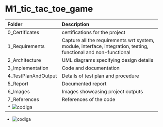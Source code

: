 # M1_tic_tac_toe_game

| Folder              | Description                                                                                                     |
| :------------------ | :-------------------------------------------------------------------------------------------------------------- |
| 0_Certificates      |  certifications for the project                                                                      |
| 1_Requirements      | Capture all the requirements wrt system, module, interface, integration, testing, functional and non-functional |
| 2_Architecture      | UML diagrams specifying design details                                                                         |
| 3_Implementation    | Code and documentation                                                                                          |
| 4_TestPlanAndOutput | Details of test plan and procedure                                                                             |
| 5_Report            | Documented report                                                                                               |
| 6_Images            | Images showcasing project outputs                                                                   |
| 7_References        | References of the code                                                                               |
* ![codiga]( https://api.codiga.io/project/31232/score/svg)                                                                  |
* ![codiga]( https://api.codiga.io/project/31232/status/svg)


